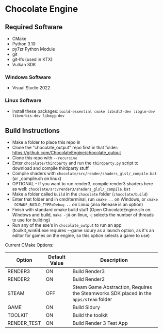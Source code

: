 # Chocolate Engine

## Required Software
- CMake
- Python 3.10
- py7zr Python Module
- git
- git-lfs (used in KTX)
- Vulkan SDK

### Windows Software
- Visual Studio 2022

### Linux Software
- Install these packages: `build-essential cmake libsdl2-dev libglm-dev libvorbis-dev libogg-dev`

## Build Instructions
- Make a folder to place this repo in
- Clone the "chocolate_output" repo first in that folder: https://github.com/ChocolateEngine/chocolate_output
- Clone this repo with `--recursive`
- Enter `chocolate/thirdparty` and run the `thirdparty.py` script to download and compile thirdparty stuff
- Compile shaders with `chocolate/src/render/shaders_glsl/_compile.bat` (or _compile.sh on linux)
- OPTIONAL - If you want to run render3, compile render3 shaders here as well: `chocolate/src/render3/shaders_glsl/_compile.bat`
- Make a folder called `build` in the `chocolate` folder (`chocolate/build`)
- Enter that folder and in cmd/terminal, run `cmake ..` on Windows, or `cmake -DCMAKE_BUILD_TYPE=Debug ..` on Linux (also Release is an option)
- Finish with standard cmake build stuff (Open ChocolateEngine.sln on Windows and build, `make -j8` on linux, -j selects the number of threads to use for building)
- Run any of the exe's in `chocolate_output` to run an app (toolkit_win64.exe requires --game sidury as a launch option, as it's an editor for games on the engine, so this option selects a game to use)


Current CMake Options:

| Option      | Default Value | Description |
| ----------- | ------------- | ------------- |
| RENDER3     | ON  | Build Render3 |
| RENDER2     | ON  | Build Render2 |
| STEAM       | OFF | Steam Game Abstraction, Requires the Steamworks SDK placed in the `apps/steam` folder |
| GAME        | ON | Build Sidury |
| TOOLKIT     | ON | Build the toolkit |
| RENDER_TEST | ON | Build Render 3 Test App |

